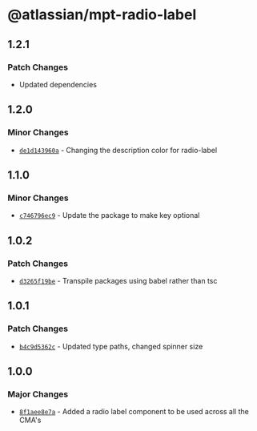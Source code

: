 # @atlassian/mpt-radio-label

## 1.2.1

### Patch Changes

- Updated dependencies

## 1.2.0

### Minor Changes

- [`de1d143960a`](https://bitbucket.org/atlassian/atlassian-frontend/commits/de1d143960a) - Changing the description color for radio-label

## 1.1.0

### Minor Changes

- [`c746796ec9`](https://bitbucket.org/atlassian/atlassian-frontend/commits/c746796ec9) - Update the package to make key optional

## 1.0.2

### Patch Changes

- [`d3265f19be`](https://bitbucket.org/atlassian/atlassian-frontend/commits/d3265f19be) - Transpile packages using babel rather than tsc

## 1.0.1

### Patch Changes

- [`b4c9d5362c`](https://bitbucket.org/atlassian/atlassian-frontend/commits/b4c9d5362c) - Updated type paths, changed spinner size

## 1.0.0

### Major Changes

- [`8f1aee8e7a`](https://bitbucket.org/atlassian/atlassian-frontend/commits/8f1aee8e7a) - Added a radio label component to be used across all the CMA's
